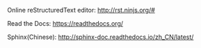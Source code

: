 Online reStructuredText editor: http://rst.ninjs.org/#

Read the Docs: https://readthedocs.org/

Sphinx(Chinese): http://sphinx-doc.readthedocs.io/zh_CN/latest/
